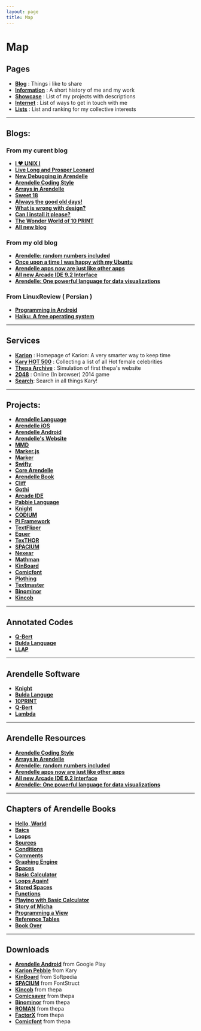 ```yaml
---
layout: page
title: Map
---
```


# Map

## Pages

- **[Blog](http://kary.us/)** : Things i like to share
- **[Information](http://kary.us/information/)** : A short history of me and my work
- **[Showcase](http://kary.us/showcase)** : List of my projects with descriptions
- **[Internet](http://kary.us/internet)** : List of ways to get in touch with me
- **[Lists](http://kary.us/lists/)** : List and ranking for my collective interests

***

## Blogs:

### From my curent blog

- **[I ♥︎ UNIX I](http://kary.us/2015/03/02/i-heart-unix-i/)**
- **[Live Long and Prosper Leonard](http://kary.us/2015/03/01/live-long-and-prosper-leonard/)**
- **[New Debugging in Arendelle](http://kary.us/2015/02/28/new-debugging-in-arendelle/)**
- **[Arendelle Coding Style](http://kary.us/2015/02/12/arendelle-coding-styles/)**
- **[Arrays in Arendelle](http://kary.us/2015/01/29/arrays-in-arendelle/)**
- **[Sweet 18](http://kary.us/2015/01/09/sweet-18/)**
- **[Always the good old days!](http://kary.us/2014/11/24/always-the-good-old-days/)**
- **[What is wrong with design?](http://kary.us/2014/09/30/What-is-actually-wrong-with-design/)**
- **[Can I install it please?](http://kary.us/2014/09/09/Can-I-install-it-please/)**
- **[The Wonder World of 10 PRINT](http://kary.us/2014/09/07/theWonderWorldOf10Print/)**
- **[All new blog](http://kary.us/2014/09/05/1/)**

### From my old blog

- **[Arendelle: random numbers included](http://old-3.kary.us/blog/arendelle-random-numbers-included)**
- **[Once upon a time I was happy with my Ubuntu](http://old-3.kary.us/blog/once-upon-a-time-i-was-happy-with-my-ubuntu)**
- **[Arendelle apps now are just like other apps](http://old-3.kary.us/blog/arendelle-apps-now-are-just-like-other-apps)**
- **[All new Arcade IDE 9.2 Interface](http://old-3.kary.us/blog/all-new-arcade-ide-92-interface)**
- **[Arendelle: One powerful language for data visualizations](http://old-3.kary.us/blog/arendelle-one-powerful-language-for-data-visualizations)**

### From LinuxReview ( Persian )

- **[Programming in Android](http://linuxreview.ir/1391/05/programming-on-android/)**
- **[Haiku: A free operating system](http://linuxreview.ir/1391/04/%d9%87%d8%a7%db%8c%da%a9%d9%88-%d8%b3%db%8c%d8%b3%d8%aa%d9%85%e2%80%8c%d8%b9%d8%a7%d9%85%d9%84%db%8c-%d8%a2%d8%b2%d8%a7%d8%af/)**

***

## Services

- **[Karion](http://kary.us/karion/)** : Homepage of Karion: A very smarter way to keep time
- **[Kary HOT 500](http://kary.us/hot/)** : Collecting a list of all Hot female celebrities
- **[Thepa Archive](http://thepa.kary.us)** : Simulation of first thepa's website
- **[2048](http://2048.kary.us/)** : Online (In browser) 2014 game
- **[Search](https://www.google.com/cse/publicurl?cx=013903071433048024122:kqyn6zq0wro)**: Search in all things Kary!

***

## Projects:

- **[Arendelle Language](http://web.arendelle.org)**
- **[Arendelle iOS](https://github.com/arendelle/iOS)**
- **[Arendelle Android](https://github.com/arendelle/android)**
- **[Arendelle's Website](https://github.com/arendelle/arendelle.github.io)**
- **[MMD](https://github.com/arendelle/mmd)**
- **[Marker.js](https://github.com/arendelle/marker.js)**
- **[Marker](https://github.com/arendelle/marker)**
- **[Swifty](https://github.com/arendelle/swifty)**
- **[Core Arendelle](https://github.com/arendelle/swifty)**
- **[Arendelle Book](https://github.com/arendelle/book)**
- **[Cliff](https://github.com/arendelle/cliff)**
- **[Gothi](https://github.com/arendelle/gothi)**
- **[Arcade IDE](http://github.com/arendelle/arendelle)**
- **[Pabbie Language](http://github.com/arendelle/pabbie)**
- **[Knight](http://github.com/pmkary/knight)**
- **[CODIUM](http://github.com/pmkary/codium)**
- **[Pi Framework](https://github.com/pmkary/pi)**
- **[TextFliper](https://github.com/pmkary/textfliper)**
- **[Equer](http://github.com/pmkary/equer)**
- **[TexTHOR](https://github.com/pmkary/TexTHOR)**
- **[SPACIUM](http://thepa.mx/fonts/spacium)**
- **[Nexear](http://thepa.mx/nexear/main)**
- **[Mathman](http://thepa.mx/mathman/home)**
- **[KinBoard](http://thepa.mx/kinbaord/home)**
- **[Comicfont](http://kary.us/fonts/comicfont)**
- **[Plothing](http://thepa.mx/plothing/home)**
- **[Textmaster](https://www.touchdevelop.com/hwyo)**
- **[Binominor](https://github.com/pmkary/Binominor)**
- **[Kincob](http://thepa.mx/kincob)**

***

## Annotated Codes

- **[Q-Bert](http://kary.us/codes/qbert/)**
- **[Bulda Language](http://kary.us/codes/bulda/)**
- **[LLAP](http://kary.us/codes/llap/)**

***

## Arendelle Software

- **[Knight](http://github.com/pmkary/knight)**
- **[Bulda Languge](https://github.com/arendelle/bulda.arendelle)**
- **[10PRINT](https://github.com/pmkary/10print.arendelle)**
- **[Q-Bert](https://github.com/arendelle/qbert.arendelle)**
- **[Lambda](https://github.com/arendelle/lambda.arendelle)**

***

## Arendelle Resources

- **[Arendelle Coding Style](http://kary.us/2015/02/12/arendelle-coding-styles/)**
- **[Arrays in Arendelle](http://kary.us/2015/01/29/arrays-in-arendelle/)**
- **[Arendelle: random numbers included](http://old-2.kary.us/blog/arendelle-random-numbers-included)**
- **[Arendelle apps now are just like other apps](http://old-2.kary.us/blog/arendelle-apps-now-are-just-like-other-apps)**
- **[All new Arcade IDE 9.2 Interface](http://old-2.kary.us/blog/all-new-arcade-ide-92-interface)**
- **[Arendelle: One powerful language for data visualizations](http://old-2.kary.us/blog/arendelle-one-powerful-language-for-data-visualizations)**


***

## Chapters of Arendelle Books

- **[Hello, World](http://web.arendelle.org/book/hello,_world/README.html)**
- **[Baics](http://web.arendelle.org/book/basics/README.html)**
- **[Loops](http://web.arendelle.org/book/loop/README.html)**
- **[Sources](http://web.arendelle.org/book/sources/README.html)**
- **[Conditions](http://web.arendelle.org/book/conditions/README.html)**
- **[Comments](http://web.arendelle.org/book/comments/README.html)**
- **[Graphing Engine](http://web.arendelle.org/book/graphing_engine/README.html)**
- **[Spaces](http://web.arendelle.org/book/spaces/README.html)**
- **[Basic Calculator](http://web.arendelle.org/book/basic_calculator/README.html)**
- **[Loops Again!](http://web.arendelle.org/book/loops_again/README.html)**
- **[Stored Spaces](http://web.arendelle.org/book/stored_spaces/README.html)**
- **[Functions](http://web.arendelle.org/book/functions/README.html)**
- **[Playing with Basic Calculator](http://web.arendelle.org/book/playing_with_the_basic_calculator/README.html)**
- **[Story of Micha](http://web.arendelle.org/book/story_of_micha/README.html)**
- **[Programming a View](http://web.arendelle.org/book/programming_a_view/README.html)**
- **[Reference Tables](http://web.arendelle.org/book/arendelle_cheat_sheet/README.html)**
- **[Book Over](http://web.arendelle.org/book/bookover/README.html)**

***

## Downloads

- **[Arendelle Android](http://web.arendelle.org/download)** from Google Play
- **[Karion Pebble](http://kary.us/karion/karion.pbw)** from Kary
- **[KinBoard](http://www.softpedia.com/get/Multimedia/Graphic/Graphic-Others/KinBoard.shtml)** from Softpedia
- **[SPACIUM](http://fontstruct.com/fontstructions/show/spacium_beta_4)** from FontStruct
- **[Kincob]()** from thepa
- **[Comicsaver](http://files.basekit.com/live116395_comicsaver.zip)** from thepa
- **[Binominor](http://files.basekit.com/live116395_binominor-0.0.2.2.zip)** from thepa
- **[ROMAN](http://files.basekit.com/live116395_roman1.0.zip)** from thepa
- **[FactorX](http://files.basekit.com/live116395_factorex4.9.g3m.zip)** from thepa
- **[Comicfont](http://files.basekit.com/live116395_comicfont.zip)** from thepa


